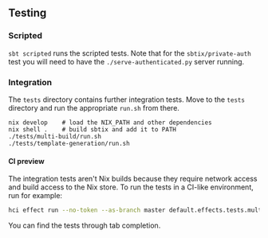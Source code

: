 ## Testing

### Scripted

`sbt scripted` runs the scripted tests. Note that for the `sbtix/private-auth` test you will need to have the `./serve-authenticated.py` server running.

### Integration

The `tests` directory contains further integration tests. Move
to the `tests` directory and run the appropriate `run.sh` from
there.

```console
nix develop    # load the NIX_PATH and other dependencies
nix shell .    # build sbtix and add it to PATH
./tests/multi-build/run.sh
./tests/template-generation/run.sh
```

#### CI preview

The integration tests aren't Nix builds because they require network access and build access to the Nix store.
To run the tests in a CI-like environment, run for example:

```bash
hci effect run --no-token --as-branch master default.effects.tests.multi-build
```

You can find the tests through tab completion.
